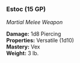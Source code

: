 ### Estoc (15 GP)
*Martial Melee Weapon*  

**Damage:** 1d8 Piercing  
**Properties:** Versatile (1d10)  
**Mastery:** Vex  
**Weight:** 3 lb.